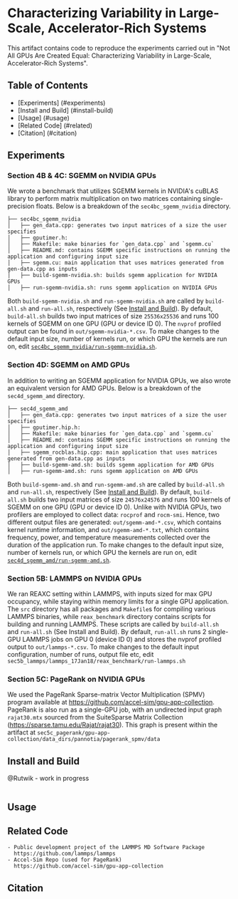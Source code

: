 # Characterizing Variability in Large-Scale, Accelerator-Rich Systems

This artifact contains code to reproduce the experiments carried out in "Not All GPUs Are Created Equal: Characterizing Variability in Large-Scale, Accelerator-Rich Systems". 

## Table of Contents

- [Experiments] (#experiments)
- [Install and Build] (#install-build)
- [Usage] (#usage)
- [Related Code] (#related)
- [Citation] (#citation)

## Experiments

### Section 4B & 4C: SGEMM on NVIDIA GPUs
We wrote a benchmark that utilizes SGEMM kernels in NVIDIA's cuBLAS library to perform matrix multiplication on two matrices containing single-precision floats. Below is a breakdown of the `sec4bc_sgemm_nvidia` directory. 
```
├── sec4bc_sgemm_nvidia
│   ├── gen_data.cpp: generates two input matrices of a size the user specifies
│   ├── gputimer.h: 
│   ├── Makefile: make binaries for `gen_data.cpp` and `sgemm.cu`
│   ├── README.md: contains SGEMM specific instructions on running the application and configuring input size
│   ├── sgemm.cu: main application that uses matrices generated from gen-data.cpp as inputs
│   ├── build-sgemm-nvidia.sh: builds sgemm application for NVIDIA GPUs
│   ├── run-sgemm-nvidia.sh: runs sgemm application on NVIDIA GPUs
```

Both `build-sgemm-nvidia.sh` and `run-sgemm-nvidia.sh` are called by `build-all.sh` and `run-all.sh`, respectively (See [Install and Build](#install-and-build)). By default, `build-all.sh` builds two input matrices of size `25536x25536` and runs 100 kernels of SGEMM on one GPU (GPU or device ID 0). The `nvprof` profiled output can be found in `out/sgemm-nvidia-*.csv`. To make changes to the default input size, number of kernels run, or which GPU the kernels are run on, edit [`sec4bc_sgemm_nvidia/run-sgemm-nvidia.sh`]().

### Section 4D: SGEMM on AMD GPUs
In addition to writing an SGEMM application for NVIDIA GPUs, we also wrote an equivalent version for AMD GPUs. Below is a breakdown of the `sec4d_sgemm_amd` directory.
```
├── sec4d_sgemm_amd
│   ├── gen_data.cpp: generates two input matrices of a size the user specifies
│   ├── gputimer.hip.h: 
│   ├── Makefile: make binaries for `gen_data.cpp` and `sgemm.cu`
│   ├── README.md: contains SGEMM specific instructions on running the application and configuring input size
│   ├── sgemm_rocblas.hip.cpp: main application that uses matrices generated from gen-data.cpp as inputs
│   ├── build-sgemm-amd.sh: builds sgemm application for AMD GPUs
│   ├── run-sgemm-amd.sh: runs sgemm application on AMD GPUs
```
Both `build-sgemm-amd.sh` and `run-sgemm-amd.sh` are called by `build-all.sh` and `run-all.sh`, respectively (See [Install and Build](#install-and-build)). By default, `build-all.sh` builds two input matrices of size `24576x24576` and runs 100 kernels of SGEMM on one GPU (GPU or device ID 0). Unlike with NVIDIA GPUs, two profilers are employed to collect data: `rocprof` and `rocm-smi`. Hence, two different output files are generated: `out/sgemm-amd-*.csv`, which contains kernel runtime information, and `out/sgemm-amd-*.txt`, which contains frequency, power, and temperature measurements collected over the duration of the application run. To make changes to the default input size, number of kernels run, or which GPU the kernels are run on, edit [`sec4d_sgemm_amd/run-sgemm-amd.sh`]().


### Section 5B: LAMMPS on NVIDIA GPUs
We ran REAXC setting within LAMMPS, with inputs sized for max GPU occupancy, while staying within memory limits for a single GPU application. The `src` directory has all packages and `Makefile`s for compiling various LAMMPS binaries, while `reax_benchmark` directory contains scripts for building and running LAMMPS. These scripts are called by `build-all.sh` and `run-all.sh` (See Install and Build). By default, `run-all.sh` runs 2 single-GPU LAMMPS jobs on GPU 0 (device ID 0) and stores the nvprof profiled output to `out/lammps-*.csv`. To make changes to the default input configuration, number of runs, output file etc, edit `sec5b_lammps/lammps_17Jan18/reax_benchmark/run-lammps.sh`

### Section 5C: PageRank on NVIDIA GPUs
We used the PageRank Sparse-matrix Vector Multiplication (SPMV) program available at https://github.com/accel-sim/gpu-app-collection. PageRank is also run as a single-GPU job, with an undirected input graph `rajat30.mtx` sourced from the SuiteSparse Matrix Collection (https://sparse.tamu.edu/Rajat/rajat30). This graph is present within the artifact at `sec5c_pagerank/gpu-app-collection/data_dirs/pannotia/pagerank_spmv/data`

## Install and Build

@Rutwik - work in progress 
```
```

## Usage

## Related Code
    - Public development project of the LAMMPS MD Software Package
      https://github.com/lammps/lammps
    - Accel-Sim Repo (used for PageRank)
      https://github.com/accel-sim/gpu-app-collection

## Citation
